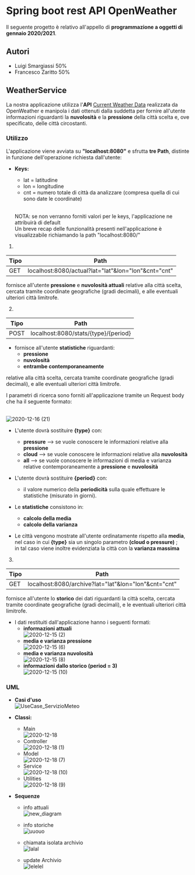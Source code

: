 
# Spring boot rest API OpenWeather 
Il seguente progetto è relativo all'appello di **programmazione a oggetti di gennaio 2020/2021**.
## Autori 
* Luigi Smargiassi 50%
* Francesco Zaritto 50%
## WeatherService
La nostra applicazione utilizza l'**API** [Current Weather Data](https://openweathermap.org/current#cycle) realizzata da OpenWeather  e manipola i dati ottenuti dalla suddetta per fornire all'utente informazioni riguardanti la **nuvolosità** e la **pressione** della città scelta e, ove specificato, delle città circostanti.
### Utilizzo
L'applicazione viene avviata su **"localhost:8080"** e sfrutta **tre Path**, distinte in funzione dell'operazione richiesta dall'utente:

* **Keys:**
  * lat = latitudine
  * lon = longitudine
  * cnt = numero totale di città da analizzare (compresa quella di cui sono date le coordinate)
  
  <br/> NOTA: se non verranno forniti valori per le keys, l'applicazione ne attribuirà di default
  <br/> Un breve recap delle funzionalità presenti nell'applicazione è visualizzabile richiamando la path "localhost:8080/"

1)
Tipo | Path | 
---- | ---- | 
GET | localhost:8080/actual?lat="lat"&lon="lon"&cnt="cnt" |

fornisce all'utente **pressione** e **nuvolosità attuali** relative alla città scelta, cercata tramite coordinate geografiche (gradi decimali), e alle eventuali ulteriori città limitrofe.

2)
Tipo | Path | 
---- | ---- | 
POST | localhost:8080/stats/{type}/{period} |

  * fornisce all'utente **statistiche** riguardanti:
    * **pressione** 
    * **nuvolosità** 
    * **entrambe contemporaneamente** <br/>
    
relative alla città scelta, cercata tramite coordinate geografiche (gradi decimali), e alle eventuali ulteriori città limitrofe. <br/>

I parametri di ricerca sono forniti all'applicazione tramite un Request body che ha il seguente formato:

<br/> ![2020-12-16 (21)](https://user-images.githubusercontent.com/75085155/102383825-447f3e00-3fcc-11eb-9251-c7cc9127e6e4.png)

* L'utente dovrà sostituire **{type}** con: 
  * **pressure** --> se vuole conoscere le informazioni relative alla **pressione**
  * **cloud** --> se vuole conoscere le informazioni relative alla **nuvolosità**
  * **all** --> se vuole conoscere le informazioni di media e varianza relative contemporaneamente a **pressione** e **nuvolosità**

* L'utente dovrà sostituire **{period}** con:
  * il valore numerico della **periodicità** sulla quale effettuare le statistiche (misurato in giorni).

* Le **statistiche** consistono in:
  * **calcolo della media** 
  * **calcolo della varianza**

* Le città vengono mostrate all'utente ordinatamente rispetto alla **media**, nel caso in cui **{type}** sia un singolo parametro **(cloud o pressure)** ; <br/>
in tal caso viene inoltre evidenziata la città con la **varianza massima** 


3)
Tipo | Path | 
---- | ---- | 
GET | localhost:8080/archive?lat="lat"&lon="lon"&cnt="cnt" |

fornisce all'utente lo **storico** dei dati riguardanti la città scelta, cercata tramite coordinate geografiche (gradi decimali), e le eventuali ulteriori città limitrofe.

* I dati restituiti dall'applicazione hanno i seguenti formati: 
  * **informazioni attuali**
<br/> ![2020-12-15 (2)](https://user-images.githubusercontent.com/75085155/102226559-cf870800-3ee8-11eb-9c5a-c2112578e329.png) 
  * **media e varianza pressione**
<br/>![2020-12-15 (6)](https://user-images.githubusercontent.com/75085155/102270380-3246c680-3f1e-11eb-98c6-27d74a22e3f7.png)
  * **media e varianza nuvolosità**
<br/> ![2020-12-15 (8)](https://user-images.githubusercontent.com/75085155/102271207-62429980-3f1f-11eb-8553-a5c016e753fb.png)
  * **informazioni dallo storico (period = 3)** 
<br/> ![2020-12-15 (10)](https://user-images.githubusercontent.com/75085155/102271588-e432c280-3f1f-11eb-8430-5d9aef011ef1.png)



### UML 
   * **Casi d'uso**
<br/> ![UseCase_ServizioMeteo](https://user-images.githubusercontent.com/75085155/102118385-eb829f00-3e3f-11eb-81cf-cf6f266c6497.png)
* **Classi:**
  * Main
<br/> ![2020-12-18](https://user-images.githubusercontent.com/75085155/102605297-5de7cd80-4125-11eb-9e7c-b52877af08f9.png)
  * Controller
<br/> ![2020-12-18 (1)](https://user-images.githubusercontent.com/75085155/102604693-db5f0e00-4124-11eb-9785-e9cf0403983f.png)
  * Model
<br/> ![2020-12-18 (7)](https://user-images.githubusercontent.com/75085155/102607439-98069e80-4128-11eb-9bc4-a42e75e3d83c.png)
  * Service
<br/> ![2020-12-18 (10)](https://user-images.githubusercontent.com/75085155/102610107-eb7aeb80-412c-11eb-839c-145825ce9620.png)
  * Utilities
<br/> ![2020-12-18 (9)](https://user-images.githubusercontent.com/75085155/102607295-583fb700-4128-11eb-94fc-a5f017865f18.png)


* **Sequenze** 
  * info attuali
<br/> ![new_diagram](https://user-images.githubusercontent.com/75085155/102635433-97373200-4153-11eb-9206-809f925fb84c.png)

  * info storiche 
<br/> ![uuouo](https://user-images.githubusercontent.com/75085155/102635350-7969cd00-4153-11eb-96eb-bc0a62de62f8.png)

  * chiamata isolata archivio
<br/> ![lalal](https://user-images.githubusercontent.com/75085155/102637519-6ad0e500-4156-11eb-96f2-d06249cb6731.png)

  * update Archivio
 <br/> ![lelelel](https://user-images.githubusercontent.com/75085155/102643247-4299b400-415f-11eb-8b00-10ac6147f844.png)



